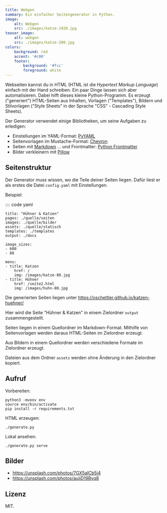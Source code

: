 ```yaml
---
title: Webgen
summary: Ein einfacher Seitengenerator in Python.
image:
    alt: Webgen
    src: ./images/katze-1920.jpg
teaser_image:
    alt: webgen
    src: ./images/katze-200.jpg
colors:
    background: red
    accent: '#c00'
    footer:
        background: '#fcc'
        foreground: white
---
```

Webseiten kannst du in HTML (HTML ist die _Hypertext Markup Language_) einfach mit der Hand schreiben. Ein paar Dinge lassen sich aber automatisieren. Dabei hilft dieses kleine Python-Programm. Es erzeugt ("generiert") HTML-Seiten aus Inhalten, Vorlagen ("Templates"), Bildern und Stilvorlagen ("Style Sheets" in der Sprache "CSS" - Cascading Style Sheets).

Der Generator verwendet einige Bibliotheken, um seine Aufgaben zu erledigen:

* Einstellungen im YAML-Format: [PyYAML](https://pyyaml.org/wiki/PyYAMLDocumentation)
* Seitenvorlagen im Mustache-Format: [Chevron](https://github.com/noahmorrison/chevron)
* Seiten mit [Markdown](https://github.com/Python-Markdown/markdown)
  ... und Frontmatter: [Python Frontmatter](https://python-frontmatter.readthedocs.io/) 
* Bilder verkleinern mit [Pillow](https://pillow.readthedocs.io/) 

## Seitenstruktur

Der Generator muss wissen, wo die Teile deiner Seiten liegen. Dafür liest er als erstes die Datei `config.yaml` mit Einstellungen. 

Beispiel:

:::: code yaml

    title: "Hühner & Katzen"
    pages: ./quelle/seiten
    images: ./quelle/bilder
    assets: ./quelle/statisch
    templates: ./templates
    output: ./docs

    image_sizes: 
    - 600
    - 80

    menu:
    - title: Katzen
        href: /
        img: /images/katze-80.jpg
    - title: Hühner
        href: /seite2.html
        img: /images/huhn-80.jpg

Die generierten Seiten liegen unter https://oschettler.github.io/katzen-huehner/

Hier wird die Seite "Hühner & Katzen" in einem Zielordner `output` zusammengestellt. 

Seiten liegen in einem Quellordner im Markdown-Format. Mithilfe von Seitenvorlagen werden daraus HTML-Seiten im Zielordner erzeugt. 

Aus Bildern in einem Quellordner werden verschiedene Formate im Zielordner erzeugt. 

Dateien aus dem Ordner `assets` werden ohne Änderung in den Zielordner kopiert.    

## Aufruf

Vorbereiten:

    python3 -mvenv env
    source env/bin/activate
    pip install -r requirements.txt

HTML erzeugen:

    ./generate.py

Lokal ansehen:

    ./generate.py serve

## Bilder

* https://unsplash.com/photos/7GX5aICb5i4
* https://unsplash.com/photos/auijD19Byq8

## Lizenz

MIT.